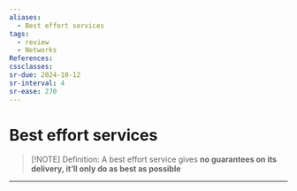 ```yaml
---
aliases:
  - Best effort services
tags:
  - review
  - Networks
References: 
cssclasses:
sr-due: 2024-10-12
sr-interval: 4
sr-ease: 270
---
```

# Best effort services

> [!NOTE] Definition: 
> A best effort service gives **no guarantees on its delivery, it’ll only do as best as possible**

***
